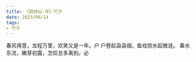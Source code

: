 ```yaml
---
title: 《鹊桥仙·年》竹子
date: 2023/08/14
tags:
- 竹子
---
```

春风得意，龙程万里，欢笑又是一年。户
户卷起袅袅烟，鱼戏惊水起微涟。
春水东流，嫩芽初露，怎叹总多离别。必
